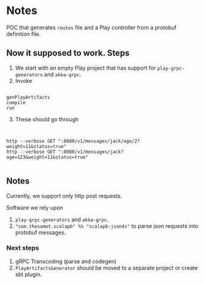 # Notes

POC that generates `routes` file and a Play controller from a protobuf definition file.


## Now it supposed to work. Steps

1. We start with an empty Play project that has support for `play-grpc-generators` and `akka-grpc`.
2. Invoke
```

genPlayArtifacts
compile
run 

```

3. These should go through 
 
```


http --verbose GET ":8080/v1/messages/jack/age/2?weight=11&status=true"
http --verbose GET ":8080/v1/messages/jack?age=123&weight=11&status=true"
  
```  
    

## Notes 

Currently, we support only http post requests.


Software we rely upon 

1. `play-grpc-generators` and `akka-grpc`.
2. `"com.thesamet.scalapb" %% "scalapb-json4s"` to parse json requests into protobuf messages.

                          
### Next steps

1.  gRPC Transcoding (parse and codegen)
2. `PlayArtifactsGenerator` should be moved to a separate project or create sbt plugin.